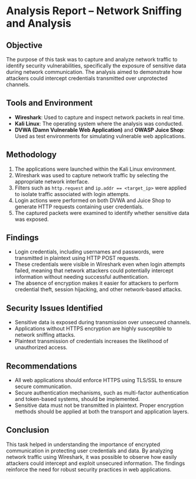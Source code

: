 # Analysis Report – Network Sniffing and Analysis

## Objective
The purpose of this task was to capture and analyze network traffic to identify security vulnerabilities, specifically the exposure of sensitive data during network communication. The analysis aimed to demonstrate how attackers could intercept credentials transmitted over unprotected channels.

## Tools and Environment
- **Wireshark**: Used to capture and inspect network packets in real time.
- **Kali Linux**: The operating system where the analysis was conducted.
- **DVWA (Damn Vulnerable Web Application)** and **OWASP Juice Shop**: Used as test environments for simulating vulnerable web applications.

## Methodology
1. The applications were launched within the Kali Linux environment.
2. Wireshark was used to capture network traffic by selecting the appropriate network interface.
3. Filters such as `http.request` and `ip.addr == <target_ip>` were applied to isolate traffic associated with login attempts.
4. Login actions were performed on both DVWA and Juice Shop to generate HTTP requests containing user credentials.
5. The captured packets were examined to identify whether sensitive data was exposed.

## Findings
- Login credentials, including usernames and passwords, were transmitted in plaintext using HTTP POST requests.
- These credentials were visible in Wireshark even when login attempts failed, meaning that network attackers could potentially intercept information without needing successful authentication.
- The absence of encryption makes it easier for attackers to perform credential theft, session hijacking, and other network-based attacks.

## Security Issues Identified
- Sensitive data is exposed during transmission over unsecured channels.
- Applications without HTTPS encryption are highly susceptible to network sniffing attacks.
- Plaintext transmission of credentials increases the likelihood of unauthorized access.

## Recommendations
- All web applications should enforce HTTPS using TLS/SSL to ensure secure communication.
- Secure authentication mechanisms, such as multi-factor authentication and token-based systems, should be implemented.
- Sensitive data must not be transmitted in plaintext. Proper encryption methods should be applied at both the transport and application layers.

## Conclusion
This task helped in understanding the importance of encrypted communication in protecting user credentials and data. By analyzing network traffic using Wireshark, it was possible to observe how easily attackers could intercept and exploit unsecured information. The findings reinforce the need for robust security practices in web applications.
